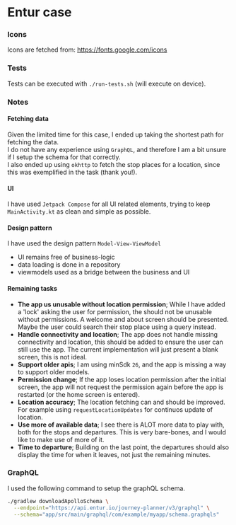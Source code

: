 # Entur case 

### Icons
Icons are fetched from: https://fonts.google.com/icons

### Tests
Tests can be executed with `./run-tests.sh` (will execute on device).

### Notes
#### Fetching data
Given the limited time for this case, I ended up taking the shortest path for fetching the data.   
I do not have any experience using `GraphQL`, and therefore I am a bit unsure if I setup the schema for that correctly.   
I also ended up using `okhttp` to fetch the stop places for a location, since this was exemplified in the task (thank you!).
#### UI
I have used `Jetpack Compose` for all UI related elements, trying to keep `MainActivity.kt` as clean and simple as possible. 
#### Design pattern
I have used the design pattern `Model-View-ViewModel`
- UI remains free of business-logic
- data loading is done in a repository
- viewmodels used as a bridge between the business and UI
#### Remaining tasks
- **The app us unusable without location permission**; While I have added a 'lock' asking the user for permission, the should not be unusable without permissions. A welcome and about screen should be presented. Maybe the user could search their stop place using a query instead. 
- **Handle connectivity and location**; The app does not handle missing connectivity and location, this should be added to ensure the user can still use the app. The current implementation will just present a blank screen, this is not ideal. 
- **Support older apis**; I am using minSdk `26`, and the app is missing a way to support older models. 
- **Permission change**; If the app loses location permission after the initial screen, the app will not request the permission again before the app is restarted (or the home screen is entered).
- **Location accuracy**; The location fetching can and should be improved. For example using `requestLocationUpdates` for continuos update of location. 
- **Use more of available data**; I see there is ALOT more data to play with, both for the stops and departures. This is very bare-bones, and I would like to make use of more of it. 
- **Time to departure**; Building on the last point, the departures should also display the time for when it leaves, not just the remaining minutes. 

### GraphQL
I used the following command to setup the graphQL schema.
```bash
./gradlew downloadApolloSchema \
  --endpoint="https://api.entur.io/journey-planner/v3/graphql" \
  --schema="app/src/main/graphql/com/example/myapp/schema.graphqls"
```
